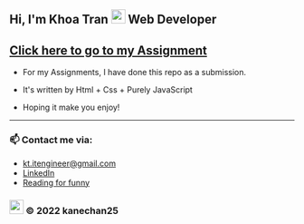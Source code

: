 ## Hi, I'm Khoa Tran <img src="https://media.giphy.com/media/hvRJCLFzcasrR4ia7z/giphy.gif" width="25px"> Web Developer

## <a href="https://kanechan25.github.io/autodesk.github.io/" target="_blank" rel="noopener noreferrer" title="https://kanechan25.github.io/autodesk.github.io/">Click here to go to my Assignment</a>

- For my Assignments, I have done this repo as a submission.
- It's written by Html + Css + Purely JavaScript

- Hoping it make you enjoy!

---

### 📫 Contact me via:

- kt.itengineer@gmail.com
- [LinkedIn](https://www.linkedin.com/in/kanechan2593/)
- [Reading for funny](https://ngoatv.blogspot.com/)

### <img src="https://github.com/kanechan25/kanechan25/blob/main/img/interface/logo_transparent_ok.png" width="25px"> © 2022 kanechan25
